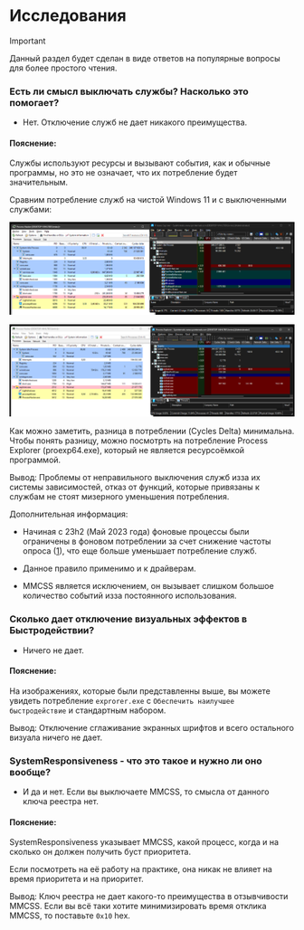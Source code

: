 # Исследования

>[!IMPORTANT]
>Данный раздел будет сделан в виде ответов на популярные вопросы для более простого чтения.

### Есть ли смысл выключать службы? Насколько это помогает?

- Нет. Отключение служб не дает никакого преимущества.

#### Пояснение:

Службы используют ресурсы и вызывают события, как и обычные программы, но это не означает, что их потребление будет значительным.

Сравним потребление служб на чистой Windows 11 и с выключенными службами:

![servicesON](/docs/servicesON.png)

![servicesOFF](/docs/ServicesOFF.png)

Как можно заметить, разница в потреблении (Cycles Delta) минимальна. Чтобы понять разницу, можно посмотрть на потребление Process Explorer (proexp64.exe), который не является ресурсоёмкой программой.

Вывод: Проблемы от неправильного выключения служб изза их системы зависимостей, отказ от функций, которые привязаны к службам не стоят мизерного уменьшения потребления.

Дополнительная информация:

- Начиная с 23h2 (Май 2023 года) фоновые процессы были ограничены в фоновом потреблении за счет снижение частоты опроса ([1](https://blogs.windows.com/windowsdeveloper/2023/05/26/delivering-delightful-performance-for-more-than-one-billion-users-worldwide)), что еще больше уменьшает потребление служб.

- Данное правило применимо и к драйверам.

- MMCSS является исключением, он вызывает слишком большое количество событий изза постоянного использования.

### Сколько дает отключение визуальных эффектов в Быстродействии?

- Ничего не дает.

#### Пояснение:

На изображениях, которые были представленны выше, вы можете увидеть потребление ```exprorer.exe``` с ```Обеспечить наилучшее быстродействие``` и стандартным набором.

Вывод: Отключение сглаживание экранных шрифтов и всего остального визуала ничего не дает.


### SystemResponsiveness - что это такое и нужно ли оно вообще?

- И да и нет. Если вы выключаете MMCSS, то смысла от данного ключа реестра нет.

#### Пояснение:

SystemResponsiveness указывает MMCSS, какой процесс, когда и на сколько он должен получить буст приоритета.

Если посмотреть на её работу на практике, она никак не влияет на время приоритета и на приоритет.

Вывод: Ключ реестра не дает какого-то преимущества в отзывчивости MMCSS. Если вы всё таки хотите минимизировать время отклика MMCSS, то поставьте ```0x10``` hex.